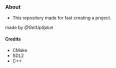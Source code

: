 ### About

* This repository made for fast creating a project.

made by *@GetUpSplun*

#### Credits

* CMake
* SDL2
* C++
